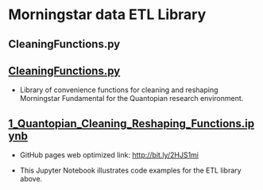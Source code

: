 # Morningstar data ETL Library 

## CleaningFunctions.py
## [CleaningFunctions.py](https://github.com/bingson/QuantopianCleaning/blob/master/CleaningFunctions.py)

* Library of convenience functions for cleaning and reshaping Morningstar 
Fundamental for the Quantopian research environment.

## [1_Quantopian_Cleaning_Reshaping_Functions.ipynb](https://github.com/bingson/QuantopianCleaning/blob/master/1_Quantopian_Cleaning_Reshaping_Functions.ipynb)

* GitHub pages web optimized link: http://bit.ly/2HJS1mi

* This Jupyter Notebook illustrates code examples for the ETL library above.

